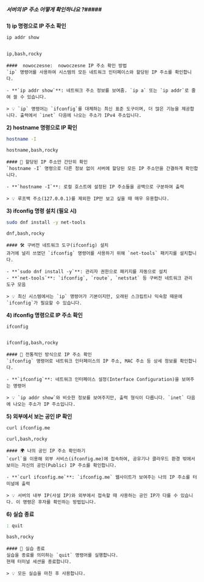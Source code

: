 ##### 서버의 IP 주소 어떻게 확인하나요 ?#####

**1) ip 명령으로 IP 주소 확인**

```bash
ip addr show
```
```no-err-check
```
```tech
ip,bash,rocky
```

```desc
####  nowoczesne:  nowoczesne IP 주소 확인 방법
`ip` 명령어를 사용하여 시스템의 모든 네트워크 인터페이스와 할당된 IP 주소를 확인합니다.

- **`ip addr show`**: 네트워크 주소 정보를 보여줌. `ip a` 또는 `ip addr`로 줄여 쓸 수 있습니다.

> 💡 `ip` 명령어는 `ifconfig`를 대체하는 최신 표준 도구이며, 더 많은 기능을 제공합니다. 출력에서 `inet` 다음에 나오는 주소가 IPv4 주소입니다.
```

**2) hostname 명령으로 IP 확인**

```bash
hostname -I
```

```tech
hostname,bash,rocky
```

```desc
#### 🎯 할당된 IP 주소만 간단히 확인
`hostname -I` 명령으로 다른 정보 없이 서버에 할당된 모든 IP 주소만을 간결하게 확인합니다.

- **`hostname -I`**: 로컬 호스트에 설정된 IP 주소들을 공백으로 구분하여 출력

> 💡 루프백 주소(127.0.0.1)를 제외한 IP만 보고 싶을 때 매우 유용합니다.
```

**3) ifconfig 명령 설치 (필요 시)**

```bash
sudo dnf install -y net-tools
```

```tech
dnf,bash,rocky
```

```desc
#### 🛠 구버전 네트워크 도구(ifconfig) 설치
과거에 널리 쓰였던 `ifconfig` 명령어를 사용하기 위해 `net-tools` 패키지를 설치합니다.

- **`sudo dnf install -y`**: 관리자 권한으로 패키지를 자동으로 설치
- **`net-tools`**: `ifconfig`, `route`, `netstat` 등 구버전 네트워크 관리 도구 모음

> 💡 최신 시스템에서는 `ip` 명령어가 기본이지만, 오래된 스크립트나 익숙함 때문에 `ifconfig`가 필요할 수 있습니다.
```

**4) ifconfig 명령으로 IP 주소 확인**

```bash
ifconfig
```
```no-err-check
```

```tech
ifconfig,bash,rocky
```

```desc
#### 📜 전통적인 방식으로 IP 주소 확인
`ifconfig` 명령어로 네트워크 인터페이스의 IP 주소, MAC 주소 등 상세 정보를 확인합니다.

- **`ifconfig`**: 네트워크 인터페이스 설정(Interface Configuration)을 보여주는 명령어

> 💡 `ip addr show`와 비슷한 정보를 보여주지만, 출력 형식이 다릅니다. `inet` 다음에 나오는 주소가 IP 주소입니다.
```

**5) 외부에서 보는 공인 IP 확인**

```bash
curl ifconfig.me
```

```tech
curl,bash,rocky
```

```desc
#### 🌍 나의 공인 IP 주소 확인하기
`curl`을 이용해 외부 서비스(ifconfig.me)에 접속하여, 공유기나 클라우드 환경 밖에서 보이는 자신의 공인(Public) IP 주소를 확인합니다.

- **`curl ifconfig.me`**: `ifconfig.me` 웹사이트가 보여주는 나의 IP 주소를 터미널에 출력

> 💡 서버의 내부 IP(사설 IP)와 외부에서 접속할 때 사용하는 공인 IP가 다를 수 있습니다. 이 명령은 후자를 확인하는 방법입니다.
```

**6) 실습 종료**

```bash
: quit
```

```tech
bash,rocky
```

```desc
#### 👋 실습 종료
실습을 종료를 의미하는 `quit` 명령어를 실행합니다.
현재 터미널 세션을 종료합니다.

> 💡 모든 실습을 마친 후 사용합니다.
```
